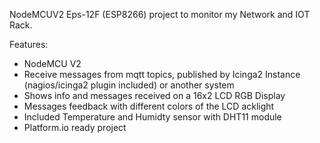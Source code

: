 NodeMCUV2 Eps-12F (ESP8266) project to monitor my Network and IOT Rack.

Features:
- NodeMCU V2
- Receive messages from mqtt topics, published by Icinga2 Instance (nagios/icinga2 plugin included) or another system
- Shows info and messages received on a 16x2 LCD RGB Display
- Messages feedback with different colors of the LCD acklight
- Included Temperature and Humidty sensor with DHT11 module
- Platform.io ready project
